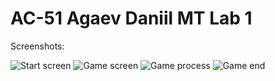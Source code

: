 # AC-51 Agaev Daniil MT Lab 1

Screenshots:

![Start screen](https://user-images.githubusercontent.com/33638009/95173256-1954c300-07c1-11eb-91a9-6767e38f4788.png)
![Game screen](https://user-images.githubusercontent.com/33638009/95173343-35586480-07c1-11eb-9ee3-2c48aff8c50d.png)
![Game process ](https://user-images.githubusercontent.com/33638009/95173370-4012f980-07c1-11eb-902f-ed0b10f9304a.png)
![Game end](https://user-images.githubusercontent.com/33638009/95173415-4ef9ac00-07c1-11eb-9d56-2aeaec3198f6.png)
